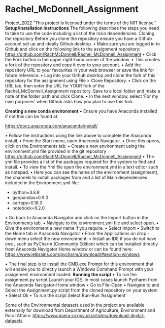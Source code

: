 # Rachel_McDonnell_Assignment
Project_2022
"This project is licensed under the terms of the MIT license."
**Setup/Installation Instructions**
The following describes the steps you need to take to use the code including a list of the main dependencies.
Cloning the repository
Before you clone the repository ensure you have a Github account set up and ideally Github desktop.
•	Make sure you are logged in to Github and click on the following link to the assignment repository:
       https://github.com/RachMcDonnell/Rachel_McDonnell_Assignment
•	Click the Fork button in the upper right-hand corner of the window.
•	This creates a fork of the repository and copy it over to your account.
•	Add the repository URL to your favourites in your web browser or save the link for future reference.
•	Log into your Github desktop and clone the fork of this repository for the assignment using File > Clone Repository.
•	Click on the URL tab, then enter the URL for YOUR fork of the Rachel_McDonnell_Assignment repository. Save to a local folder and make a note of the folder path and click Clone. 
•	In the next window, select ‘For my own purposes’ when Github asks how you plan to use this fork.



**Creating a new conda environment**
•	Ensure you have Anaconda installed if not this can be found at:

https://docs.anaconda.com/anaconda/install/

•	Follow the instructions using the link above to complete the Anaconda install.
•	From the Start menu, open Anaconda Navigator.
•	Once this opens, click on the Environments tab:
•	Create a new environment using the environment.yml file provided in the git repository :      https://github.com/RachMcDonnell/Rachel_McDonnell_Assignment
•	The yml file provides a list of the packages required for the system to find and install.
•	To view the Yml file open the environment.yml in a text editor such as notepad. 
•	Here you can see the name of the environment (assignment), the channels to install packages from and a list of Main dependencies included in the Environment.yml file:
  - python=3.8.8
  - geopandas=0.9.0
  - cartopy=0.18.0
  - notebook=6.2.0

•	Go back to Anaconda Navigator and click on the Import button in the Environments tab.
•	Navigate to the environment.yml file and select open.
•	Give the environment a new name if you require.
•	Select Import
•	Switch to the Home tab in Anaconda Navigator
•	From the Applications on drop -down menu select the new environment:
•	Install an IDE if you do not have one , such as PyCharm (Community Edition) which can be installed directly from Anaconda Navigator Home window or can be found here:
https://www.jetbrains.com/pycharm/download/#section=windows

•	The final step is to install the CMD.exe Prompt for this environment that will enable you to directly launch a Windows Command Prompt with your assignment environment loaded.
**Running the script**
•	To run the assignment.py script Launch your IDE. In most cases launch Pycharm from the Anaconda Navigator-Home window
•	Go to File-Open
•	Navigate to and Select the Assignment.py script from the cloned repository on your system 
•	Select Ok
•	To run the script Select Run-Run ‘Assignment’

Some of the Environmental datasets used in the project are available externally for download from  Department of Agriculture, Environment and Rural Affairs:
 https://www.daera-ni.gov.uk/articles/download-digital-datasets
